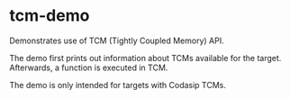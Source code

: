 # tcm-demo

Demonstrates use of TCM (Tightly Coupled Memory) API.

The demo first prints out information about TCMs available for the target.
Afterwards, a function is executed in TCM.

The demo is only intended for targets with Codasip TCMs.

